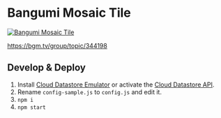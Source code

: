 # Bangumi Mosaic Tile

[![Bangumi Mosaic Tile](https://bangumi-mosaic-tile.now.sh/users/woozy/timelines/progress.svg)](https://bangumi-mosaic-tile.now.sh/users/woozy)

https://bgm.tv/group/topic/344198

## Develop & Deploy

1. Install [Cloud Datastore Emulator](https://cloud.google.com/datastore/docs/tools/datastore-emulator) or activate the [Cloud Datastore API](https://cloud.google.com/datastore/docs/activate).
2. Rename `config-sample.js` to `config.js` and edit it.
3. `npm i`
4. `npm start`
